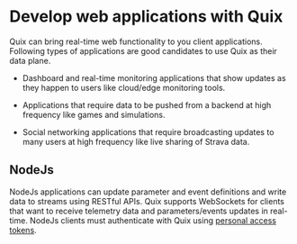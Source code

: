 # Develop web applications with Quix

Quix can bring real-time web functionality to you client applications.
Following types of applications are good candidates to use Quix as their
data plane.

  - Dashboard and real-time monitoring applications that show updates as
    they happen to users like cloud/edge monitoring tools.

  - Applications that require data to be pushed from a backend at high
    frequency like games and simulations.

  - Social networking applications that require broadcasting updates to
    many users at high frequency like live sharing of Strava data.

## NodeJs

NodeJs applications can update parameter and event definitions and write
data to streams using RESTful APIs. Quix supports WebSockets for clients
that want to receive telemetry data and parameters/events updates in
real-time. NodeJs clients must authenticate with Quix using [personal access tokens](/apis/streaming-reader-api/authenticate#get-a-personal-access-token).
